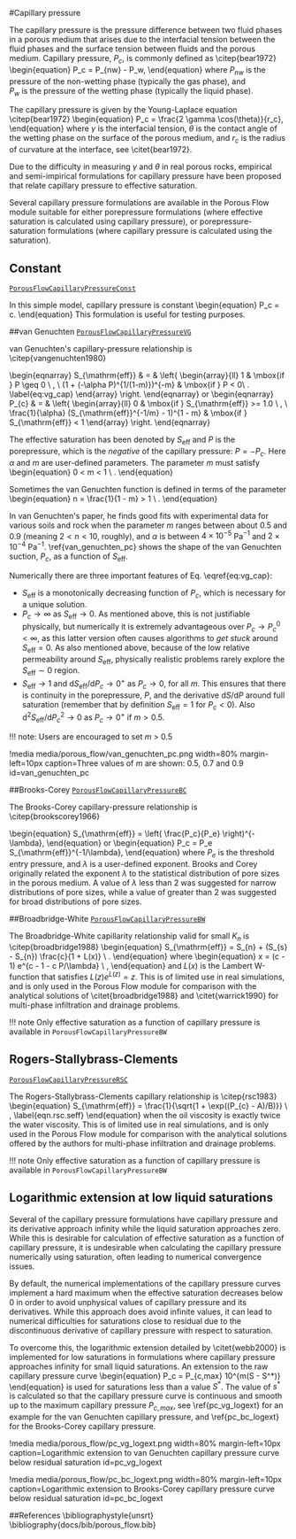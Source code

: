 #Capillary pressure

The capillary pressure is the pressure difference between two fluid phases in a porous
medium that arises due to the interfacial tension between the fluid phases and the surface
tension between fluids and the porous medium. Capillary pressure, $P_c$, is commonly
defined as \citep{bear1972}
\begin{equation}
P_c = P_{nw} - P_w,
\end{equation}
where $P_{nw}$ is the pressure of the non-wetting phase (typically the gas phase), and  
$P_w$ is the pressure of the wetting phase (typically the liquid phase).

The capillary pressure is given by the Young-Laplace equation \citep{bear1972}
\begin{equation}
P_c = \frac{2 \gamma \cos(\theta)}{r_c},
\end{equation}
where $\gamma$ is the interfacial tension, $\theta$ is the contact angle of the
wetting phase on the surface of the porous medium, and $r_c$ is the radius of curvature
at the interface, see \citet{bear1972}.

Due to the difficulty in measuring $\gamma$ and $\theta$ in real porous rocks, empirical and
semi-impirical formulations for capillary pressure have been proposed that relate capillary
pressure to effective saturation.

Several capillary pressure formulations are available in the Porous Flow module suitable for
either porepressure formulations (where effective saturation is calculated using capillary pressure), or porepressure-saturation formulations (where capillary pressure is calculated
using the saturation).

## Constant
[`PorousFlowCapillaryPressureConst`](/porous_flow/PorousFlowCapillaryPressureConst.md)

In this simple model, capillary pressure is constant
\begin{equation}
  P_c = c.
\end{equation}
This formulation is useful for testing purposes.

##van Genuchten
[`PorousFlowCapillaryPressureVG`](/porous_flow/PorousFlowCapillaryPressureVG.md)

van Genuchten's capillary-pressure relationship is \citep{vangenuchten1980}

\begin{eqnarray}
S_{\mathrm{eff}} & = & \left\{
\begin{array}{ll}
1 & \mbox{if } P \geq 0 \ , \\
(1 + (-\alpha P)^{1/(1-m)})^{-m} & \mbox{if } P < 0\ .
\label{eq:vg_cap}
\end{array}
\right.
\end{eqnarray}
or
\begin{eqnarray}
P_{c} & = & \left\{
\begin{array}{ll}
0 & \mbox{if } S_{\mathrm{eff}} >= 1.0 \ , \\
\frac{1}{\alpha} (S_{\mathrm{eff}}^{-1/m} - 1)^{1 - m} & \mbox{if }
S_{\mathrm{eff}} < 1
\end{array}
\right.
\end{eqnarray}

The effective saturation has been denoted by $S_{\mathrm{eff}}$ and
$P$ is the porepressure, which is the  *negative* of the capillary
pressure: $P = -P_{c}$.  Here $\alpha$ and $m$ are user-defined parameters.  The
parameter $m$ must satisfy
\begin{equation}
0 < m < 1 \ .
\end{equation}

Sometimes the van Genuchten function is defined in terms of the parameter
\begin{equation}
n = \frac{1}{1 - m} > 1 \ .
\end{equation}

In van Genuchten's paper, he finds good fits with experimental data
for various soils and rock when the parameter $m$ ranges between about
0.5 and 0.9 (meaning $2<n<10$, roughly), and $\alpha$ is between
$4\times 10^{-5}$ Pa$^{-1}$ and $2\times 10^{-4}$ Pa$^{-1}$.
\ref{van_genuchten_pc} shows the shape of the van Genuchten suction, $P_{c}$, as a function
of $S_{\mathrm{eff}}$.

Numerically there are three important features of
Eq. \eqref{eq:vg_cap}:

- $S_{\mathrm{eff}}$ is a monotonically decreasing function of
  $P_{c}$, which is necessary for a unique solution.
- $P_{c}\rightarrow \infty$ as $S_{\mathrm{eff}}\rightarrow 0$.  As mentioned
above, this is not justifiable physically, but numerically it is
extremely advantageous over $P_{c}\rightarrow P_{c}^{0}<\infty$, as
this latter version often causes algorithms to *get stuck* around
$S_{\mathrm{eff}} = 0$.  As also mentioned above, because of the low
relative permeability around $S_{\mathrm{eff}}$, physically realistic
problems rarely explore the $S_{\mathrm{eff}}\sim 0$ region.
- $S_{\mathrm{eff}}\rightarrow 1$ and
  $\mathrm{d}S_{\mathrm{eff}}/\mathrm{d}P_{c} \rightarrow 0^{+}$ as
  $P_{c}\rightarrow 0$, for all $m$.  This ensures that there is
  continuity in the porepressure, $P$, and the derivative
  $\mathrm{d}S/\mathrm{d}P$ around full saturation (remember that by definition
  $S_{\mathrm{eff}}=1$ for $P_{c}<0$).  Also
  $\mathrm{d}^{2}S_{\mathrm{eff}}/\mathrm{d}P_{c}^{2} \rightarrow 0$
  as $P_{c}\rightarrow 0^{+}$ if $m>0.5$.

!!! note:
    Users are encouraged to set *m* > 0.5

!media media/porous_flow/van_genuchten_pc.png width=80% margin-left=10px caption=Three values of $m$ are shown: 0.5, 0.7 and 0.9 id=van_genuchten_pc

##Brooks-Corey
[`PorousFlowCapillaryPressureBC`](/porous_flow/PorousFlowCapillaryPressureBC.md)

The Brooks-Corey capillary-pressure relationship is \citep{brookscorey1966}

\begin{equation}
S_{\mathrm{eff}} = \left( \frac{P_c}{P_e} \right)^{-\lambda},
\end{equation}
or
\begin{equation}
P_c = P_e S_{\mathrm{eff}}^{-1/\lambda},
\end{equation}
where $P_e$ is the threshold entry pressure, and $\lambda$ is a user-defined exponent. Brooks and Corey originally related the exponent $\lambda$ to the statistical distribution of pore sizes in the porous medium. A value of $\lambda$ less than 2 was suggested for narrow
distributions of pore sizes, while a value of greater than 2 was suggested for broad distributions of pore sizes.

##Broadbridge-White
[`PorousFlowCapillaryPressureBW`](/porous_flow/PorousFlowCapillaryPressureBW.md)

The Broadbridge-White capillarity relationship valid for small $K_{n}$ is \citep{broadbridge1988}
\begin{equation}
S_{\mathrm{eff}} = S_{n} + (S_{s} - S_{n}) \frac{c}{1 + L(x)} \ .
\end{equation}
where
\begin{equation}
x = (c - 1) e^{c - 1 - c P/\lambda} \ ,
\end{equation}
and $L(x)$ is the Lambert W-function that satisfies $L(z)e^{L(z)}=z$.
This is of limited use in real simulations, and is only used in the Porous
Flow module for comparison with the analytical solutions of \citet{broadbridge1988} and
\citet{warrick1990} for multi-phase infiltration and drainage problems.

!!! note
    Only effective saturation as a function of capillary pressure is available in `PorousFlowCapillaryPressureBW`

## Rogers-Stallybrass-Clements
[`PorousFlowCapillaryPressureRSC`](/porous_flow/PorousFlowCapillaryPressureRSC.md)

The Rogers-Stallybrass-Clements capillary relationship is \citep{rsc1983}
\begin{equation}
S_{\mathrm{eff}} = \frac{1}{\sqrt{1 + \exp((P_{c} - A)/B)}} \ ,
\label{eqn.rsc.seff}
\end{equation}
when the oil viscosity is exactly twice the water viscosity.  This is
of limited use in real simulations, and is only used in the Porous
Flow module for comparison with the analytical solutions offered by
the authors for multi-phase infiltration and drainage problems.

!!! note
    Only effective saturation as a function of capillary pressure is available in `PorousFlowCapillaryPressureBW`

## Logarithmic extension at low liquid saturations

Several of the capillary pressure formulations have capillary pressure and its
derivative approach infinity while the liquid saturation approaches zero. While this
is desirable for calculation of effective saturation as a function of capillary
pressure, it is undesirable when calculating the capillary pressure numerically
using saturation, often leading to numerical convergence issues.

By default, the numerical implementations of the capillary pressure curves implement a
hard maximum when the effective saturation decreases below 0 in order to avoid unphysical
values of capillary pressure and its derivatives. While this approach does avoid infinite
values, it can lead to numerical difficulties for saturations close to residual due to the
discontinuous derivative of capillary pressure with respect to saturation.

To overcome this, the logarithmic extension detailed by \citet{webb2000}
is implemented for low saturations in formulations where capillary pressure approaches
infinity for small liquid saturations. An extension to the raw capillary pressure
curve
\begin{equation}
P_c = P_{c,max} 10^{m(S - S^*)}
\end{equation}
is used for saturations less than a value $S^*$. The value of $s^*$ is calculated so that the capillary pressure curve is continuous and smooth up to the maximum capillary pressure $P_{c,max}$, see \ref{pc_vg_logext} for an example for the van Genuchten capillary
pressure, and \ref{pc_bc_logext} for the Brooks-Corey capillary pressure.

!media media/porous_flow/pc_vg_logext.png width=80% margin-left=10px caption=Logarithmic extension to van Genuchten capillary pressure curve below residual saturation id=pc_vg_logext

!media media/porous_flow/pc_bc_logext.png width=80% margin-left=10px caption=Logarithmic extension to Brooks-Corey capillary pressure curve below residual saturation id=pc_bc_logext

##References
\bibliographystyle{unsrt}
\bibliography{docs/bib/porous_flow.bib}
